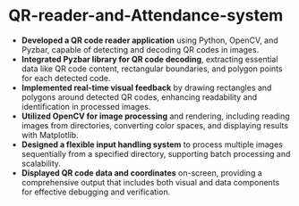 # QR-reader-and-Attendance-system

- **Developed a QR code reader application** using Python, OpenCV, and Pyzbar, capable of detecting and decoding QR codes in images.
- **Integrated Pyzbar library for QR code decoding**, extracting essential data like QR code content, rectangular boundaries, and polygon points for each detected code.
- **Implemented real-time visual feedback** by drawing rectangles and polygons around detected QR codes, enhancing readability and identification in processed images.
- **Utilized OpenCV for image processing** and rendering, including reading images from directories, converting color spaces, and displaying results with Matplotlib.
- **Designed a flexible input handling system** to process multiple images sequentially from a specified directory, supporting batch processing and scalability.
- **Displayed QR code data and coordinates** on-screen, providing a comprehensive output that includes both visual and data components for effective debugging and verification.
